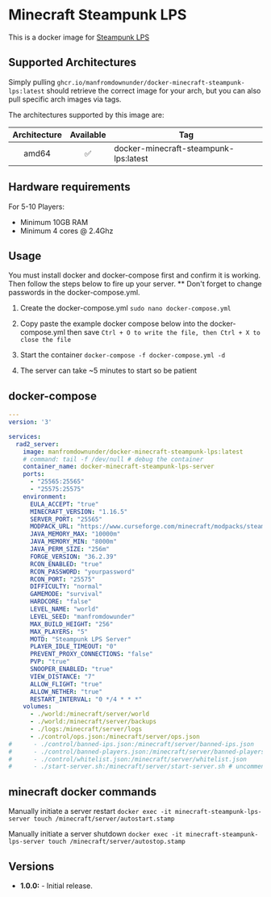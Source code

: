 # Minecraft Steampunk LPS

This is a docker image for [Steampunk LPS](https://www.curseforge.com/minecraft/modpacks/steam-punk)


## Supported Architectures

Simply pulling `ghcr.io/manfromdownunder/docker-minecraft-steampunk-lps:latest` should retrieve the correct image for your arch, but you can also pull specific arch images via tags.

The architectures supported by this image are:

| Architecture | Available | Tag |
| :----: | :----: | ---- |
| amd64 | ✅ | docker-minecraft-steampunk-lps:latest |

## Hardware requirements
For 5-10 Players:
- Minimum 10GB RAM
- Minimum 4 cores @ 2.4Ghz

## Usage
You must install docker and docker-compose first and confirm it is working. Then follow the steps below to fire up your server. ** Don't forget to change passwords in the docker-compose.yml.  

1. Create the docker-compose.yml
```sudo nano docker-compose.yml```

2. Copy paste the example docker compose below into the docker-compose.yml then save
```Ctrl + O to write the file, then Ctrl + X to close the file```

3. Start the container
```docker-compose -f docker-compose.yml -d```

4. The server can take ~5 minutes to start so be patient

## docker-compose

```yaml
---
version: '3'

services:
  rad2_server:
    image: manfromdownunder/docker-minecraft-steampunk-lps:latest
    # command: tail -f /dev/null # debug the container
    container_name: docker-minecraft-steampunk-lps-server
    ports:
      - "25565:25565"
      - "25575:25575"
    environment:
      EULA_ACCEPT: "true"
      MINECRAFT_VERSION: "1.16.5"
      SERVER_PORT: "25565"
      MODPACK_URL: "https://www.curseforge.com/minecraft/modpacks/steam-punk"
      JAVA_MEMORY_MAX: "10000m"
      JAVA_MEMORY_MIN: "8000m"
      JAVA_PERM_SIZE: "256m"
      FORGE_VERSION: "36.2.39"
      RCON_ENABLED: "true"
      RCON_PASSWORD: "yourpassword"
      RCON_PORT: "25575"
      DIFFICULTY: "normal"
      GAMEMODE: "survival"
      HARDCORE: "false"
      LEVEL_NAME: "world"
      LEVEL_SEED: "manfromdowunder"
      MAX_BUILD_HEIGHT: "256"
      MAX_PLAYERS: "5"
      MOTD: "Steampunk LPS Server"
      PLAYER_IDLE_TIMEOUT: "0"
      PREVENT_PROXY_CONNECTIONS: "false"
      PVP: "true"
      SNOOPER_ENABLED: "true"
      VIEW_DISTANCE: "7"
      ALLOW_FLIGHT: "true"
      ALLOW_NETHER: "true"
      RESTART_INTERVAL: "0 */4 * * *"
    volumes:
      - ./world:/minecraft/server/world
      - ./world:/minecraft/server/backups
      - ./logs:/minecraft/server/logs
      - ./control/ops.json:/minecraft/server/ops.json
#      - ./control/banned-ips.json:/minecraft/server/banned-ips.json
#      - ./control/banned-players.json:/minecraft/server/banned-players.json
#      - ./control/whitelist.json:/minecraft/server/whitelist.json
#      - ./start-server.sh:/minecraft/server/start-server.sh # uncomment this line to customize the startup script
```

## minecraft docker commands
Manually initiate a server restart
```docker exec -it minecraft-steampunk-lps-server touch /minecraft/server/autostart.stamp```

Manually initiate a server shutdown
```docker exec -it minecraft-steampunk-lps-server touch /minecraft/server/autostop.stamp```


## Versions

* **1.0.0:** - Initial release.
